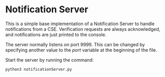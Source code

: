 # Notification Server

This is a simple base implementation of a Notification Server to handle notifications from a CSE. Verification requests are always acknowledged, and notifications are just printed to the console.

The server normally listens on port 9999. This can be changed by specifying another value to the *port* variable at the beginning of the file.

Start the server by running the command:

	python3 notificationServer.py
